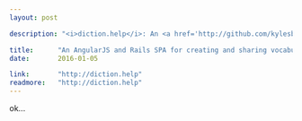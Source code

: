 ```yaml
---
layout: post

description: "<i>diction.help</i>: An <a href='http://github.com/kylesb/diction.help#dictionhelp'>open-source</a>, single-page web application for creating, and sharing collections of vocabulary words (i.e. lists) from Oxford's Dictionary API."

title: 		"An AngularJS and Rails SPA for creating and sharing vocabulary lists"
date:   	2016-01-05

link: 		"http://diction.help"
readmore:	"http://diction.help"
---
```


ok...